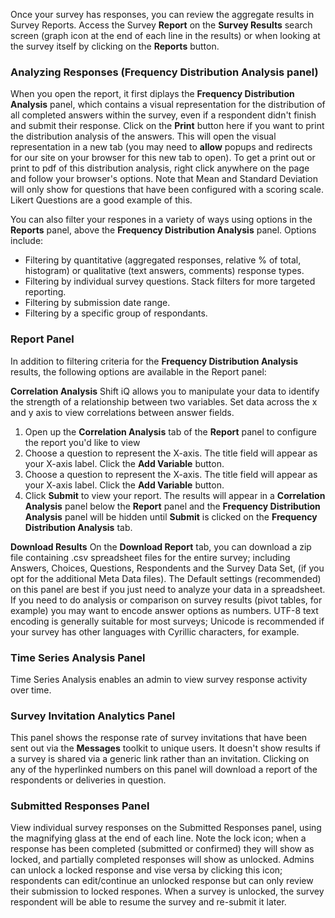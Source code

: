 Once your survey has responses, you can review the aggregate results in Survey Reports. Access the Survey **Report** on the **Survey Results** search screen (graph icon at the end of each line in the results) or when looking at the survey itself by clicking on the **Reports** button. 

### Analyzing Responses (Frequency Distribution Analysis panel)
When you open the report, it first diplays the **Frequency Distribution Analysis** panel, which contains a visual representation for the distribution of all completed answers within the survey, even if a respondent didn't finish and submit their response. Click on the **Print** button here if you want to print the distribution analysis of the answers. This will open the visual representation in a new tab (you may need to **allow** popups and redirects for our site on your browser for this new tab to open). To get a print out or print to pdf of this distribution analysis, right click anywhere on the page and follow your browser's options. Note that Mean and Standard Deviation will only show for questions that have been configured with a scoring scale. Likert Questions are a good example of this.

You can also filter your respones in a variety of ways using options in the **Reports** panel, above the **Frequency Distribution Analysis** panel. Options include:
- Filtering by quantitative (aggregated responses, relative % of total, histogram) or qualitative (text answers, comments) response types.
- Filtering by individual survey questions. Stack filters for more targeted reporting.
- Filtering by submission date range.
- Filtering by a specific group of respondants.

### Report Panel
In addition to filtering criteria for the **Frequency Distribution Analysis** results, the following options are available in the Report panel:

**Correlation Analysis**
Shift iQ allows you to manipulate your data to identify the strength of a relationship between two variables. Set data across the x and y axis to view correlations between answer fields.
1. Open up the **Correlation Analysis** tab of the **Report** panel to configure the report you'd like to view
1. Choose a question to represent the X-axis. The title field will appear as your X-axis label. Click the **Add Variable** button.
1. Choose a question to represent the X-axis. The title field will appear as your X-axis label. Click the **Add Variable** button.
1. Click **Submit** to view your report. The results will appear in a **Correlation Analysis** panel below the **Report** panel and the **Frequency Distribution Analysis** panel will be hidden until **Submit** is clicked on the **Frequency Distribution Analysis** tab.

**Download Results**
On the **Download Report** tab, you can download a zip file containing .csv spreadsheet files for the entire survey; including Answers, Choices, Questions, Respondents and the Survey Data Set, (if you opt for the additional Meta Data files). The Default settings (recommended) on this panel are best if you just need to analyze your data in a spreadsheet. If you need to do analysis or comparison on survey results (pivot tables, for example) you may want to encode answer options as numbers. UTF-8 text encoding is generally suitable for most surveys; Unicode is recommended if your survey has other languages with Cyrillic characters, for example.


### Time Series Analysis Panel
Time Series Analysis enables an admin to view survey response activity over time.

### Survey Invitation Analytics Panel
This panel shows the response rate of survey invitations that have been sent out via the **Messages** toolkit to unique users. It doesn't show results if a survey is shared via a generic link rather than an invitation. Clicking on any of the hyperlinked numbers on this panel will download a report of the respondents or deliveries in question. 

### Submitted Responses Panel
View individual survey responses on the Submitted Responses panel, using the magnifying glass at the end of each line. Note the lock icon; when a response has been completed (submitted or confirmed) they will show as locked, and partially completed responses will show as unlocked. Admins can unlock a locked response and vise versa by clicking this icon; respondents can edit/continue an unlocked response but can only review their submission to locked respones. When a survey is unlocked, the survey respondent will be able to resume the survey and re-submit it later.